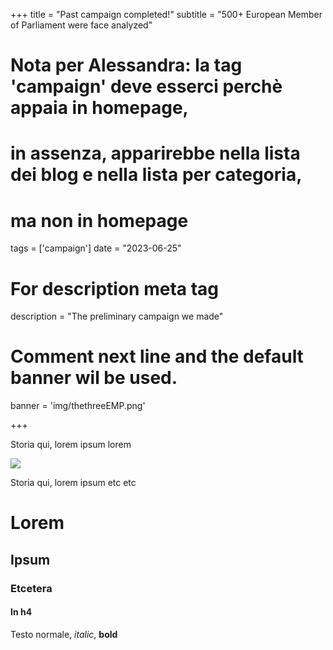+++
title = "Past campaign completed!"
subtitle = "500+ European Member of Parliament were face analyzed"

# Nota per Alessandra: la tag 'campaign' deve esserci perchè appaia in homepage,
# in assenza, apparirebbe nella lista dei blog e nella lista per categoria,
# ma non in homepage
tags = ['campaign']
date = "2023-06-25"

# For description meta tag
description = "The preliminary campaign we made"

# Comment next line and the default banner wil be used.
banner = 'img/thethreeEMP.png'

+++

Storia qui, lorem ipsum lorem

![](img/thethreeEMP.png)


Storia qui, lorem ipsum etc etc

# Lorem

## Ipsum

### Etcetera

#### In h4

Testo normale, _italic_, **bold** 